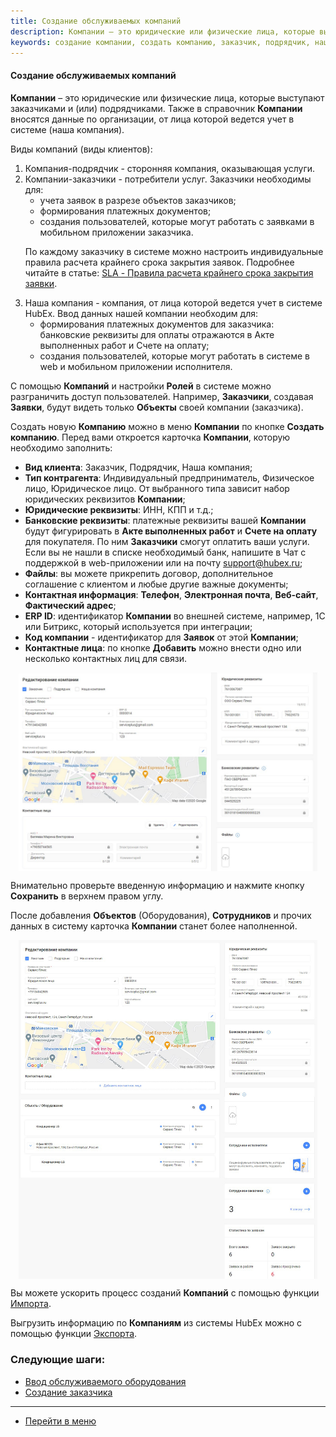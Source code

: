 ```yaml
---
title: Создание обслуживаемых компаний
description: Компании – это юридические или физические лица, которые выступают заказчиками и (или) подрядчиками. Также в справочник Компании вносятся данные по организации, от лица которой ведется учет в системе (наша компания). Создать новую Компанию можно в меню Компании по кнопке Создать компанию.
keywords: создание компании, создать компанию, заказчик, подрядчик, наша компания, банковские реквизиты, вид клиента, тип контрагента, hubex, хабекс, хубекс, хабикс
---
```


#### Создание обслуживаемых компаний
<html>
<meta charset="utf-8">
</html>

<body>
<p><strong>Компании</strong> – это юридические или физические лица, которые выступают заказчиками и (или) подрядчиками. Также в
    справочник <strong>Компании</strong> вносятся данные по организации, от лица которой ведется учет в системе (наша компания).</p>

<p>Виды компаний (виды клиентов):</p>
<ol>
    <li>Компания-подрядчик - сторонняя компания, оказывающая услуги.</li>
    <li>Компании-заказчики - потребители услуг. Заказчики необходимы для:
        <ul>
            <li>учета заявок в разрезе объектов заказчиков;</li>
            <li>формирования платежных документов;</li>
            <li>создания пользователей, которые могут работать с заявками в мобильном приложении заказчика.</li>
        </ul>
            <p>По каждому заказчику в системе можно настроить индивидуальные правила расчета крайнего срока закрытия заявок. Подробнее читайте в статье: <a
                href="https://wiki.hubex.ru/docs/FAQ/RU/admin/SLA.html">SLA - Правила расчета
            крайнего срока закрытия заявки</a>.</p>
        </li>
    <li>Наша компания - компания, от лица которой ведется учет в системе HubEx. Ввод данных нашей компании необходим
        для:
        <ul>
            <li>формирования платежных документов для заказчика: банковские реквизиты для оплаты отражаются в Акте
                выполненных работ и Счете на оплату;
            </li>
            <li>создания пользователей, которые могут работать в системе в web и мобильном приложении исполнителя.</li>
        </ul>
    </li>
</ol>
<p> С помощью <strong>Компаний</strong> и настройки <strong>Ролей</strong> в системе можно разграничить доступ пользователей. Например, <strong>Заказчики</strong>,
    создавая <strong>Заявки</strong>, будут видеть только <strong>Объекты</strong> своей компании (заказчика).</p>
<p>Создать новую <strong>Компанию</strong> можно в меню <strong>Компании</strong> по кнопке <strong>Создать компанию</strong>. Перед вами
    откроется карточка <strong>Компании</strong>, которую необходимо заполнить:
</p>

<ul>
    <li><strong>Вид клиента</strong>: Заказчик, Подрядчик, Наша компания;</li>
    <li><strong>Тип контрагента</strong>: Индивидуальный предприниматель, Физическое лицо, Юридическое лицо. От
        выбранного типа зависит набор юридических реквизитов <strong>Компании</strong>;
    </li>
    <li><strong>Юридические реквизиты</strong>: ИНН, КПП и т.д.;</li>
    <li><strong>Банковские реквизиты</strong>: платежные реквизиты вашей <strong>Компании</strong> будут фигурировать в
        <strong>Акте выполненных
            работ</strong> и <strong>Счете на оплату</strong> для покупателя. По ним <strong>Заказчики</strong> смогут
        оплатить ваши услуги. Если вы не нашли в списке необходимый банк, напишите в Чат с
        поддержкой в web-приложении или на почту <a href="mailto:support@hubex.ru" target="_blank" rel="noopener">
            support@hubex.ru</a>;
    </li>
    <li><strong>Файлы</strong>: вы можете прикрепить договор, дополнительное соглашение с клиентом и любые другие важные
        документы;
    </li>
    <li><strong>Контактная информация</strong>: <strong> Телефон</strong>, <strong>Электронная почта</strong>, <strong>Веб-сайт</strong>,
        <strong>Фактический адрес</strong>;
    </li>
    <li><strong>ERP ID</strong>: идентификатор <strong>Компании</strong> во внешней системе, например, 1С или Битрикс,
        который используется при интеграции;
    </li>
    <li><strong>Код компании</strong> - идентификатор для <strong>Заявок</strong> от этой <strong>Компании</strong>;
    </li>
    <li><strong>Контактные лица</strong>: по кнопке <strong>Добавить</strong> можно внести одно или несколько контактных
        лиц для связи.
    </li>
</ul>


<div>
    <img style="margin: 0 auto; display: block; max-width: 95%;"
         src="/attachments/images/FAQ/USER/CreatingCompany/CreateCompany.jpg"/>
</div>

<p>Внимательно проверьте введенную информацию и нажмите кнопку <strong>Сохранить</strong> в верхнем правом углу.</p>

<p>После добавления <strong>Объектов</strong> (Оборудования),
    <strong>Сотрудников</strong> и прочих данных в систему карточка <strong>Компании</strong> станет более наполненной.
</p>

<div>
    <img style="margin: 0 auto; display: block; max-width: 95%;"
         src="/attachments/images/FAQ/USER/CreatingCompany/FullCompany.jpg"/>
</div>


<p> Вы можете ускорить процесс созданий <strong>Компаний</strong> с помощью функции <a
        href="https://wiki.hubex.ru/docs/FAQ/RU/user/Import.html#companies">Импорта</a>.</p>
<p> Выгрузить информацию по <strong>Компаниям</strong> из системы HubEx можно с помощью функции <a
        href="https://wiki.hubex.ru/docs/FAQ/RU/user/Export.html#companies">Экспорта</a>.</p>

</body>

### Следующие шаги:
- [Ввод обслуживаемого оборудования](./CreatingObjects.md)
- [Создание заказчика](./CreatingCustomer.md)


___
- [Перейти в меню](http://wiki.hubex.ru)
